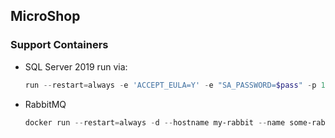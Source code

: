 ## MicroShop

### Support Containers

- SQL Server 2019 run via:

  ```Powershell
  run --restart=always -e 'ACCEPT_EULA=Y' -e "SA_PASSWORD=$pass" -p 1433:1433 -d mcr.microsoft.com/mssql/server:2019-latest        
  ```

- RabbitMQ
  
  ```Powershell
  docker run --restart=always -d --hostname my-rabbit --name some-rabbit -v rabbitmqData:/var/lib/rabbitmq  rabbitmq:3 
  ```
